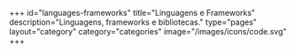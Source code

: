 +++
id="languages-frameworks"
title="Linguagens e Frameworks"
description="Linguagens, frameworks e bibliotecas."
type="pages"
layout="category"
category="categories"
image="/images/icons/code.svg"
+++
